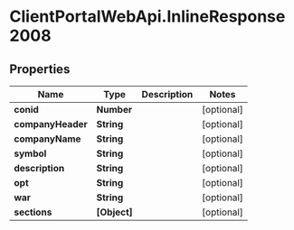 # ClientPortalWebApi.InlineResponse2008

## Properties
Name | Type | Description | Notes
------------ | ------------- | ------------- | -------------
**conid** | **Number** |  | [optional] 
**companyHeader** | **String** |  | [optional] 
**companyName** | **String** |  | [optional] 
**symbol** | **String** |  | [optional] 
**description** | **String** |  | [optional] 
**opt** | **String** |  | [optional] 
**war** | **String** |  | [optional] 
**sections** | **[Object]** |  | [optional] 


